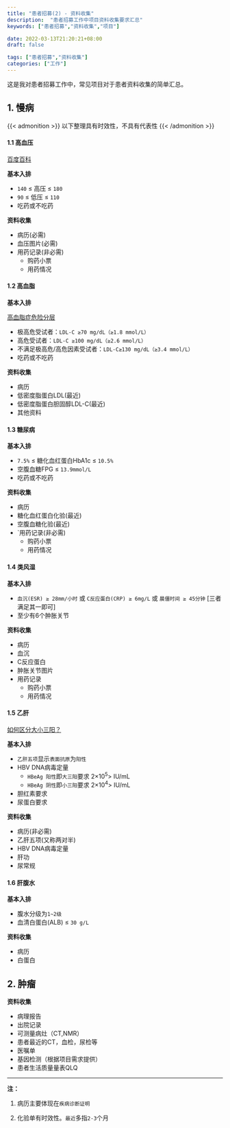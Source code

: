 ```yaml
---
title: "患者招募(2) - 资料收集"
description:  "患者招募工作中项目资料收集要求汇总"
keywords: ["患者招募","资料收集","项目"]

date: 2022-03-13T21:20:21+08:00
draft: false

tags: ["患者招募","资料收集"]
categories: ["工作"]
---
```


这是我对患者招募工作中，常见项目对于患者资料收集的简单汇总。

<!--more-->

## 1. 慢病

{{< admonition >}}
以下整理具有时效性，不具有代表性
{{< /admonition >}}

#### 1.1 高血压

[百度百科](https://baike.baidu.com/item/%E9%AB%98%E8%A1%80%E5%8E%8B/195863)

**基本入排**

- `140` ≤ 高压 ≤ `180`
- `90` ≤ 低压 ≤ `110`
- 吃药或不吃药

**资料收集**

- 病历(必需)
- 血压图片(必需)
- 用药记录(非必需)
  - 购药小票
  - 用药情况

#### 1.2 高血脂

**基本入排**

[高血脂症危险分层](http://heart.dxy.cn/article/506898)

- 极高危受试者：`LDL-C ≥70 mg/dL（≥1.8 mmol/L）`
- 高危受试者：`LDL-C ≥100 mg/dL（≥2.6 mmol/L）`
- 不满足极高危/高危因素受试者：`LDL-C≥130 mg/dL（≥3.4 mmol/L）`
- 吃药或不吃药

**资料收集**

- 病历
- 低密度脂蛋白LDL(最近)
- 低密度脂蛋白胆固醇LDL-C(最近)
- 其他资料

#### 1.3 糖尿病

**基本入排**

- `7.5%` ≤ 糖化血红蛋白HbA1c ≤ `10.5%`
- 空腹血糖FPG ≤ `13.9mmol/L`
- 吃药或不吃药

**资料收集**

- 病历
- 糖化血红蛋白化验(最近)
- 空腹血糖化验(最近)
- `用药记录(非必需)
  - 购药小票
  - 用药情况

#### 1.4 类风湿

**基本入排**

- `血沉(ESR) ≥ 28mm/小时` 或 `C反应蛋白(CRP) ≥ 6mg/L` 或 `晨僵时间 ≥ 45分钟` [三者满足其一即可]
- 至少有6个肿胀关节

**资料收集**

- 病历
- 血沉
- C反应蛋白
- 肿胀关节图片
- 用药记录
  - 购药小票
  - 用药情况

#### 1.5 乙肝

[如何区分大小三阳？](https://zhengyang.wang/hbv-respectively/)

**基本入排**

- `乙肝五项`显示`表面抗原`为`阳性`
- HBV DNA病毒定量
  -  `HBeAg 阳性`即`大三阳`要求 2×10<sup>5</sup>> IU/mL
  -  `HBeAg 阴性`即`小三阳`要求 2×10<sup>4</sup>> IU/mL
- 胆红素要求
- 尿蛋白要求

**资料收集**

- 病历(非必需)
- 乙肝五项(又称两对半)
- HBV DNA病毒定量
- 肝功
- 尿常规

#### 1.6 肝腹水

**基本入排**

- 腹水分级为`1~2级`
- 血清白蛋白(ALB) ≤ `30 g/L`

**资料收集**

- 病历
- 白蛋白

## 2. 肿瘤

**资料收集**

- 病理报告
- 出院记录
- 可测量病灶（CT,NMR）
- 患者最近的CT，血检，尿检等
- 医嘱单
- 基因检测（根据项目需求提供）
- 患者生活质量量表QLQ

<hr/>



**注：**

1. 病历主要体现在`疾病诊断证明`

2. 化验单有时效性。`最近`多指`2-3`个月

